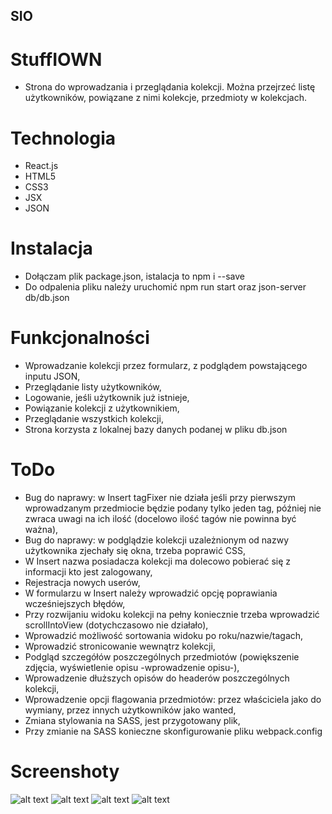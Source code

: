 ## SIO
# StuffIOWN

- Strona do wprowadzania i przeglądania kolekcji. Można przejrzeć listę użytkowników, powiązane z nimi kolekcje, przedmioty w kolekcjach.

# Technologia

- React.js
- HTML5
- CSS3
- JSX
- JSON

# Instalacja

- Dołączam plik package.json, istalacja to npm i --save
- Do odpalenia pliku należy uruchomić npm run start oraz json-server db/db.json

# Funkcjonalności

- Wprowadzanie kolekcji przez formularz, z podglądem powstającego inputu JSON,
- Przeglądanie listy użytkowników,
- Logowanie, jeśli użytkownik już istnieje,
- Powiązanie kolekcji z użytkownikiem,
- Przeglądanie wszystkich kolekcji,
- Strona korzysta z lokalnej bazy danych podanej w pliku db.json

# ToDo

- Bug do naprawy: w Insert tagFixer nie działa jeśli przy pierwszym wprowadzanym przedmiocie będzie podany tylko jeden tag, później nie zwraca uwagi na ich ilość (docelowo ilość tagów nie powinna być ważna),
- Bug do naprawy: w podglądzie kolekcji uzależnionym od nazwy użytkownika zjechały się okna, trzeba poprawić CSS,
- W Insert nazwa posiadacza kolekcji ma dolecowo pobierać się z informacji kto jest zalogowany,
- Rejestracja nowych userów,
- W formularzu w Insert należy wprowadzić opcję poprawiania wcześniejszych błędów,
- Przy rozwijaniu widoku kolekcji na pełny koniecznie trzeba wprowadzić scrollIntoView (dotychczasowo nie działało),
- Wprowadzić możliwość sortowania widoku po roku/nazwie/tagach,
- Wprowadzić stronicowanie wewnątrz kolekcji,
- Podgląd szczegółów poszczególnych przedmiotów (powiększenie zdjęcia, wyświetlenie opisu -wprowadzenie opisu-),
- Wprowadzenie dłuższych opisów do headerów poszczególnych kolekcji,
- Wprowadzenie opcji flagowania przedmiotów: przez właściciela jako do wymiany, przez innych użytkowników jako wanted,
- Zmiana stylowania na SASS, jest przygotowany plik,
- Przy zmianie na SASS konieczne skonfigurowanie pliku webpack.config

# Screenshoty
![alt text](https://github.com/smiatu/StuffIOwn/blob/master/images/collections.jpeg "Widok strony Kolekcje")
![alt text](https://github.com/smiatu/StuffIOwn/blob/master/images/collections_big.jpeg "Widok strony Kolekcje")
![alt text](https://github.com/smiatu/StuffIOwn/blob/master/images/collector.jpeg "Widok podstrony kolekcjonera")
![alt text](https://github.com/smiatu/StuffIOwn/blob/master/images/insert.jpeg "Widok formularza do wprowadzenia kolekcji")

